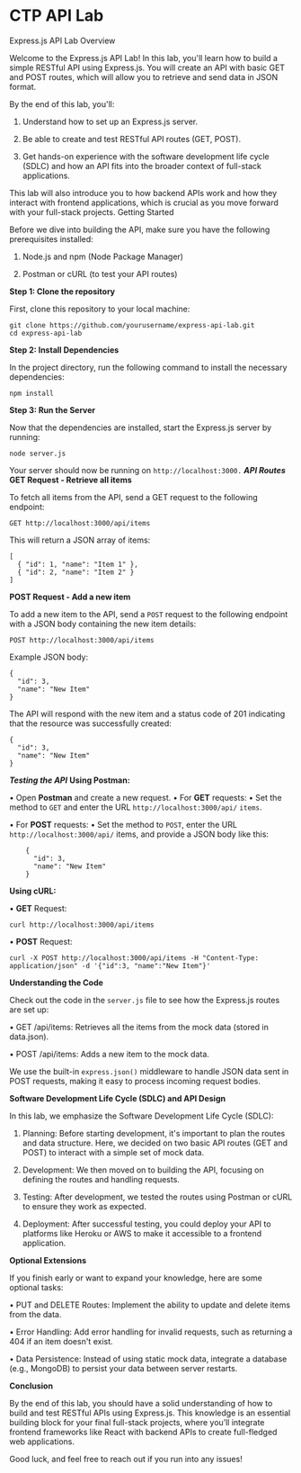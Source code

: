 # CTP API Lab

Express.js API Lab
Overview

Welcome to the Express.js API Lab! In this lab, you'll learn how to build a simple RESTful API using Express.js. You will create an API with basic GET and POST routes, which will allow you to retrieve and send data in JSON format.

By the end of this lab, you'll:

1. Understand how to set up an Express.js server.

2. Be able to create and test RESTful API routes (GET, POST).

3. Get hands-on experience with the software development life cycle (SDLC) and how an API fits into the broader context of full-stack applications.

This lab will also introduce you to how backend APIs work and how they interact with frontend applications, which is crucial as you move forward with your full-stack projects.
Getting Started

Before we dive into building the API, make sure you have the following prerequisites installed:

1. Node.js and npm (Node Package Manager)

2. Postman or cURL (to test your API routes)

**Step 1: Clone the repository**

First, clone this repository to your local machine:

    git clone https://github.com/yourusername/express-api-lab.git
    cd express-api-lab

**Step 2: Install Dependencies**

In the project directory, run the following command to install the necessary dependencies:

    npm install

**Step 3: Run the Server**

Now that the dependencies are installed, start the Express.js server by running:

    node server.js

Your server should now be running on ````http://localhost:3000.````
***API Routes***
**GET Request - Retrieve all items**

To fetch all items from the API, send a GET request to the following endpoint:

    GET http://localhost:3000/api/items

This will return a JSON array of items:

    [
      { "id": 1, "name": "Item 1" },
      { "id": 2, "name": "Item 2" }
    ]

**POST Request - Add a new item**

To add a new item to the API, send a ````POST```` request to the following endpoint with a JSON body containing the new item details:

    POST http://localhost:3000/api/items

Example JSON body:

    {
      "id": 3,
      "name": "New Item"
    }

The API will respond with the new item and a status code of 201 indicating that the resource was successfully created:

    {
      "id": 3,
      "name": "New Item"
    }

***Testing the API***
**Using Postman:**

• Open **Postman** and create a new request.
• For **GET** requests:
  • Set the method to ````GET```` and enter the URL ````http://localhost:3000/api/```` ````items````.

• For **POST** requests:
 • Set the method to ````POST````, enter the URL ````http://localhost:3000/api/```` items, and provide a JSON body like this:

        {
          "id": 3,
          "name": "New Item"
        }

**Using cURL:**

 • **GET** Request:

    curl http://localhost:3000/api/items

 • **POST** Request: 

    curl -X POST http://localhost:3000/api/items -H "Content-Type: application/json" -d '{"id":3, "name":"New Item"}'

**Understanding the Code**

Check out the code in the ````server.js```` file to see how the Express.js routes are set up:

 • GET /api/items: Retrieves all the items from the mock data (stored in data.json).

 • POST /api/items: Adds a new item to the mock data.

We use the built-in ````express.json()```` middleware to handle JSON data sent in POST requests, making it easy to process incoming request bodies.

**Software Development Life Cycle (SDLC) and API Design**

In this lab, we emphasize the Software Development Life Cycle (SDLC):

1. Planning: Before starting development, it's important to plan the routes and data structure. Here, we decided on two basic API routes (GET and POST) to interact with a simple set of mock data.

2. Development: We then moved on to building the API, focusing on defining the routes and handling requests.

3. Testing: After development, we tested the routes using Postman or cURL to ensure they work as expected.

4. Deployment: After successful testing, you could deploy your API to platforms like Heroku or AWS to make it accessible to a frontend application.

**Optional Extensions**

If you finish early or want to expand your knowledge, here are some optional tasks:

 • PUT and DELETE Routes: Implement the ability to update and delete items from the data.

 • Error Handling: Add error handling for invalid requests, such as returning a 404 if an item doesn't exist.

 • Data Persistence: Instead of using static mock data, integrate a database (e.g., MongoDB) to persist your data between server restarts.

**Conclusion**

By the end of this lab, you should have a solid understanding of how to build and test RESTful APIs using Express.js. This knowledge is an essential building block for your final full-stack projects, where you’ll integrate frontend frameworks like React with backend APIs to create full-fledged web applications.

Good luck, and feel free to reach out if you run into any issues!
